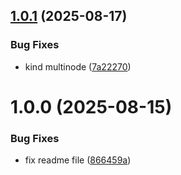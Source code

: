 ## [1.0.1](https://github.com/ihrahimi/Kubernetes/compare/v1.0.0...v1.0.1) (2025-08-17)


### Bug Fixes

* kind multinode ([7a22270](https://github.com/ihrahimi/Kubernetes/commit/7a2227029acc28f3d19a094eef25fb2ee47691fc))

# 1.0.0 (2025-08-15)


### Bug Fixes

* fix readme file ([866459a](https://github.com/ihrahimi/Kubernetes/commit/866459a78af623f358615d6bd4302aa38286011c))
